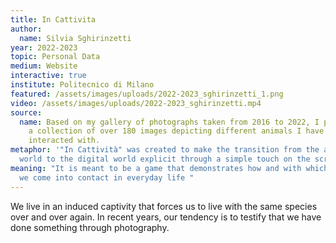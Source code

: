 ```yaml
---
title: In Cattivita
author:
  name: Silvia Sghirinzetti
year: 2022-2023
topic: Personal Data
medium: Website
interactive: true
institute: Politecnico di Milano
featured: /assets/images/uploads/2022-2023_sghirinzetti_1.png
video: /assets/images/uploads/2022-2023_sghirinzetti.mp4
source:
  name: Based on my gallery of photographs taken from 2016 to 2022, I put together
    a collection of over 180 images depicting different animals I have seen or
    interacted with.
metaphor: '"In Cattività" was created to make the transition from the animal
  world to the digital world explicit through a simple touch on the screen.'
meaning: "It is meant to be a game that demonstrates how and with which animals
  we come into contact in everyday life "
---
```

We live in an induced captivity that forces us to live with the same species over and over again. In recent years, our tendency is to testify that we have done something through photography.